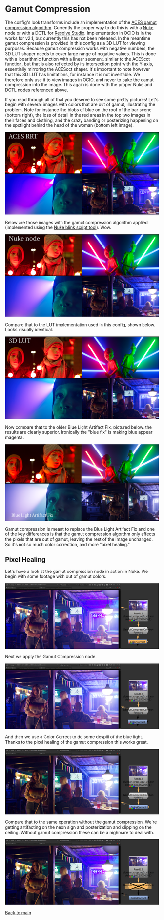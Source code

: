 # Gamut Compression
 
The config's look transforms include an implementation of the [ACES gamut compression algorithm](https://github.com/ampas/aces-vwg-gamut-mapping-2020). Currently the proper way to do this is with a [Nuke](Nuke.md) node or with a DCTL for [Resolve Studio](Resolve.md). Implementation in OCIO is in the works for v2.1, but currently this has not been released. In the meantime gamut compression is provided in this config as a 3D LUT for viewing purposes. Because gamut compression works with negative numbers, the 3D LUT shaper needs to cover large range of negative values. This is done with a logarithmic function with a linear segment, similar to the ACEScct function, but that is also reflected by its intersection point with the Y-axis, essentially mirroring the ACEScct shaper. It's important to note however that this 3D LUT has limitations, for instance it is not invertable. We therefore only use it to view images in OCIO, and never to bake the gamut compression into the image. This again is done with the proper Nuke and DCTL nodes referenced above.
 
If you read through all of that you deserve to see some pretty pictures! Let's begin with several images with colors that are out of gamut, illustrating the problem. Note for instance the blobs of blue on the roof of the bar scene (bottom right), the loss of detail in the red areas in the top two images in their faces and clothing, and the crazy banding or posterizing happening on the spotlight behind the head of the woman (bottom left image).
  
![rrt](img/Gamut_rrt.png)
    
Below are those images with the gamut compression algorithm applied (implemented using the [Nuke blink script tool](https://github.com/jedypod/gamut-compress)). Wow. 
    
 ![nk](img/Gamut_nk.png) 
     
Compare that to the LUT implementation used in this config, shown below. Looks visually identical.  

![lut](img/Gamut_lut.png)
      
Now compare that to the older Blue Light Artifact Fix, pictured below, the results are clearly superior. Ironically the "blue fix" is making blue appear magenta. 

![blue](img/Gamut_bluefix.png)

Gamut compression is meant to replace the Blue Light Artifact Fix and one of the key differences is that the gamut compression algorthm only affects the pixels that are out of gamut, leaving the rest of the image unchanged. So it's not so much color correction, and more "pixel healing."

## Pixel Healing

Let's have a look at the gamut compression node in action in Nuke. We begin with some footage with out of gamut colors. 

![blue](img/bluebar1.png)

Next we apply the Gamut Compression node.

![blue](img/bluebar2.png)

And then we use a Color Correct to do some despill of the blue light. Thanks to the pixel healing of the gamut compression this works great. 

![blue](img/bluebar3.png)

Compare that to the same operation without the gamut compression. We're getting artifacting on the neon sign and posterization and clipping on the ceiling. Without gamut compression these can be a nighmare to deal with.

![blue](img/bluebar4.png)


[Back to main](../StdX_ACES)
